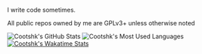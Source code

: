 I write code sometimes.

All public repos owned by me are GPLv3+ unless otherwise noted

<img src="https://github-readme-stats.vercel.app/api?username=cootshk&theme=react&show_icons=true&hide_border=false&count_private=true" alt="Cootshk's GitHub Stats" />
<img src="https://github-readme-stats.vercel.app/api/top-langs/?username=cootshk&theme=react&show_icons=true&hide_border=false&count_private=true" alt="Cootshk's Most Used Languages" />
<a href="https://wakatime.com/@Cootshk"><img src="https://github-readme-stats.vercel.app/api/wakatime?username=cootshk&layout=compact&theme=react" alt="Cootshk's Wakatime Stats" /></a>
<!--[![trophy](https://github-profile-trophy.vercel.app/?username=ryo-ma)](https://github.com/ryo-ma/github-profile-trophy)-->
